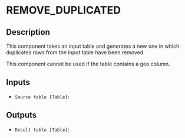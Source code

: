
# REMOVE_DUPLICATED
## Description

 This component takes an input table and generates a new one in which duplicates rows from the input table have been removed.

 This component cannot be used if the table contains a geo column.
 
## Inputs
* `Source table [Table]`: 

## Outputs
* `Result table [Table]`: 
